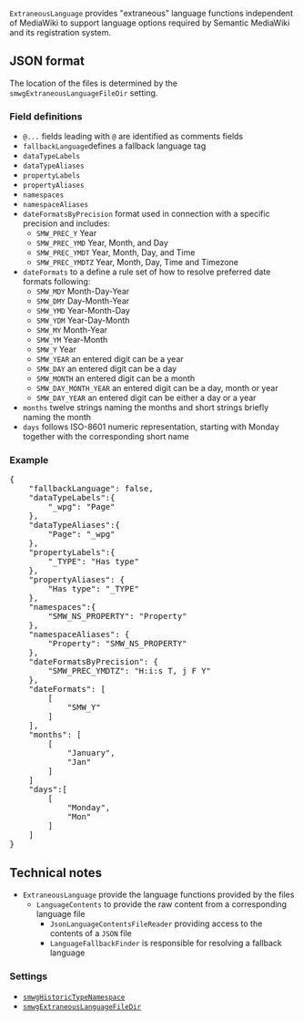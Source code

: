 `ExtraneousLanguage` provides "extraneous" language functions independent
of MediaWiki to support language options required by Semantic MediaWiki and its
registration system.

## JSON format

The location of the files is determined by the `smwgExtraneousLanguageFileDir` setting.

### Field definitions

* `@...` fields leading with `@` are identified as comments fields
* `fallbackLanguage`defines a fallback language tag
* `dataTypeLabels`
* `dataTypeAliases`
* `propertyLabels`
* `propertyAliases`
* `namespaces`
* `namespaceAliases`
* `dateFormatsByPrecision` format used in connection with a specific precision and includes:
  * `SMW_PREC_Y` Year
  * `SMW_PREC_YMD` Year, Month, and Day
  * `SMW_PREC_YMDT` Year, Month, Day, and Time
  * `SMW_PREC_YMDTZ` Year, Month, Day, Time and Timezone
* `dateFormats` to a define a rule set of how to resolve preferred date formats following:
  * `SMW_MDY` Month-Day-Year
  * `SMW_DMY` Day-Month-Year
  * `SMW_YMD` Year-Month-Day
  * `SMW_YDM` Year-Day-Month
  * `SMW_MY` Month-Year
  * `SMW_YM` Year-Month
  * `SMW_Y` Year
  * `SMW_YEAR` an entered digit can be a year
  * `SMW_DAY` an entered digit can be a day
  * `SMW_MONTH` an entered digit can be a month
  * `SMW_DAY_MONTH_YEAR` an entered digit can be a day, month or year
  * `SMW_DAY_YEAR` an entered digit can be either a day or a year
* `months` twelve strings naming the months and short strings briefly naming the month
* `days` follows ISO-8601 numeric representation, starting with Monday together with the corresponding short name

### Example

<pre>
{
	"fallbackLanguage": false,
	"dataTypeLabels":{
		"_wpg": "Page"
	},
	"dataTypeAliases":{
		"Page": "_wpg"
	},
	"propertyLabels":{
		"_TYPE": "Has type"
	},
	"propertyAliases": {
		"Has type": "_TYPE"
	},
	"namespaces":{
		"SMW_NS_PROPERTY": "Property"
	},
	"namespaceAliases": {
		"Property": "SMW_NS_PROPERTY"
	},
	"dateFormatsByPrecision": {
		"SMW_PREC_YMDTZ": "H:i:s T, j F Y"
	},
	"dateFormats": [
		[
			"SMW_Y"
		]
	],
	"months": [
		[
			"January",
			"Jan"
		]
	]
	"days":[
		[
			"Monday",
			"Mon"
		]
	]
}
</pre>

## Technical notes

* `ExtraneousLanguage` provide the language functions provided by the files
  * `LanguageContents` to provide the raw content from a corresponding language file
    * `JsonLanguageContentsFileReader` providing access to the contents of a `JSON` file
    * `LanguageFallbackFinder` is responsible for resolving a fallback language

### Settings

* [`smwgHistoricTypeNamespace`](https://www.semantic-mediawiki.org/wiki/Help:$smwgHistoricTypeNamespace)
* [`smwgExtraneousLanguageFileDir`](https://www.semantic-mediawiki.org/wiki/Help:$smwgExtraneousLanguageFileDir)
